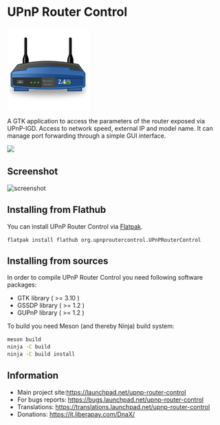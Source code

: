 # UPnP Router Control

![logo](data/icons/scalable/apps/org.upnproutercontrol.UPnPRouterControl.svg)

A GTK application to access the parameters of the router exposed via UPnP-IGD. Access to network speed, external IP and model name. It can manage port forwarding through a simple GUI interface.

<a href="https://flathub.org/apps/details/org.upnproutercontrol.UPnPRouterControl">
<img src="https://flathub.org/assets/badges/flathub-badge-en.svg" width="190px" />
</a>

## Screenshot

![screenshot](https://gitlab.gnome.org/DnaX/upnp-router-control/-/raw/develop/data/screenshots/urc1.png)

## Installing from Flathub

You can install UPnP Router Control via [Flatpak](https://flathub.org/apps/details/org.upnproutercontrol.UPnPRouterControl).

    flatpak install flathub org.upnproutercontrol.UPnPRouterControl

## Installing from sources

In order to compile UPnP Router Control you need following software packages:
* GTK library ( >= 3.10 )
* GSSDP library ( >= 1.2 )
* GUPnP library ( >= 1.2 )

To build you need Meson (and thereby Ninja) build system:

```bash
meson build
ninja -C build
ninja -C build install
```

## Information

* Main project site:https://launchpad.net/upnp-router-control
* For bugs reports: https://bugs.launchpad.net/upnp-router-control
* Translations: https://translations.launchpad.net/upnp-router-control
* Donations: https://it.liberapay.com/DnaX/

